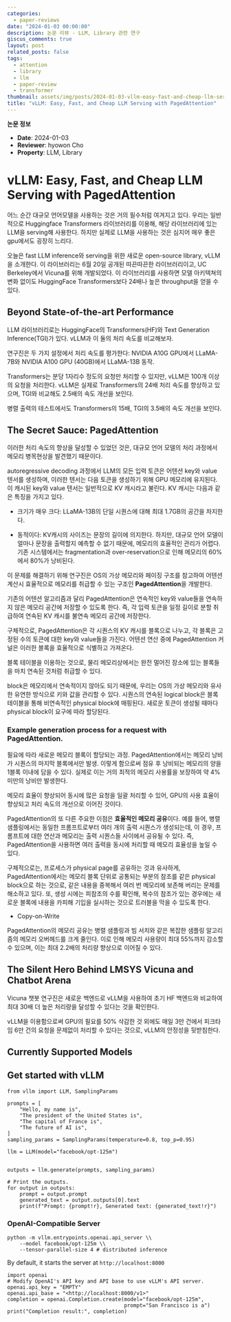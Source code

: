 ```yaml
---
categories:
  - paper-reviews
date: "2024-01-03 00:00:00"
description: 논문 리뷰 - LLM, Library 관련 연구
giscus_comments: true
layout: post
related_posts: false
tags:
  - attention
  - library
  - llm
  - paper-review
  - transformer
thumbnail: assets/img/posts/2024-01-03-vllm-easy-fast-and-cheap-llm-serving-with/thumbnail.jpg
title: "vLLM: Easy, Fast, and Cheap LLM Serving with PagedAttention"
---
```


**논문 정보**

- **Date**: 2024-01-03
- **Reviewer**: hyowon Cho
- **Property**: LLM, Library

# vLLM: Easy, Fast, and Cheap LLM Serving with PagedAttention

어느 순간 대규모 언어모델을 사용하는 것은 거의 필수처럼 여겨지고 있다. 우리는 일반적으로 Huggingface Transformers 라이브러리를 이용해, 해당 라이브러리에 있는 LLM을 serving해 사용한다. 하지만 실제로 LLM을 사용하는 것은 심지어 매우 좋은 gpu에서도 굉장히 느리다.

오늘은 fast LLM inference와 serving을 위한 새로운 open-source library, vLLM을 소개한다. 이 라이브러리는 6월 20일 공개된 따끈따끈한 라이브러리이고, UC Berkeley에서 Vicuna를 위해 개발되었다. 이 라이브러리를 사용하면 모델 아키텍쳐의 변화 없이도 HuggingFace Transformers보다 24배나 높은 throughput을 얻을 수 있다.

## Beyond State-of-the-art Performance

LLM 라이브러리로는 HuggingFace의 Transformers(HF)와 Text Generation Inference(TGI)가 있다. vLLM과 이 둘의 처리 속도를 비교해보자.

연구진은 두 가지 설정에서 처리 속도를 평가한다: NVIDIA A10G GPU에서 LLaMA-7B와 NVIDIA A100 GPU (40GB)에서 LLaMA-13B 동작.

Transformers는 분당 1자리수 정도의 요청만 처리할 수 있지만, vLLM은 100개 이상의 요청을 처리한다. vLLM은 실제로 Transformers의 24배 처리 속도를 향상하고 있으며, TGI와 비교해도 2.5배의 속도 개선을 보인다.

병렬 출력의 테스트에서도 Transformers의 15배, TGI의 3.5배의 속도 개선을 보인다.

## The Secret Sauce: PagedAttention

이러한 처리 속도의 향상을 달성할 수 있었던 것은, 대규모 언어 모델의 처리 과정에서 메모리 병목현상을 발견했기 때문이다.

autoregressive decoding 과정에서 LLM의 모든 입력 토큰은 어텐션 key와 value 텐서를 생성하며, 이러한 텐서는 다음 토큰을 생성하기 위해 GPU 메모리에 유지된다. 이 캐시된 key와 value 텐서는 일반적으로 KV 캐시라고 불린다. KV 캐시는 다음과 같은 특징을 가지고 있다.

- 크기가 매우 크다:
  LLaMA-13B의 단일 시퀀스에 대해 최대 1.7GB의 공간을 차지한다.

- 동적이다:
  KV캐시의 사이즈는 문장의 길이에 의지한다. 하지만, 대규모 언어 모델이 얼마나 문장을 출력할지 예측할 수 없기 때문에, 메모리의 효율적인 관리가 어렵다. 기존 시스템에서는 fragmentation과 over-reservation으로 인해 메모리의 60%에서 80%가 낭비된다.

이 문제를 해결하기 위해 연구진은 OS의 가상 메모리와 페이징 구조를 참고하여 어텐션 계산시 효율적으로 메모리를 취급할 수 있는 구조인 **PagedAttention**을 개발한다.

기존의 어텐션 알고리즘과 달리 PagedAttention은 연속적인 key와 value들을 연속하지 않은 메모리 공간에 저장할 수 있도록 한다. 즉, 각 입력 토큰을 일정 길이로 분할 취급하여 연속된 KV 캐시를 불연속 메모리 공간에 저장한다.

구체적으로, PagedAttention은 각 시퀀스의 KV 캐시를 블록으로 나누고, 각 블록은 고정된 수의 토큰에 대한 key와 value들을 가진다. 어텐션 연산 중에 PagedAttention 커널은 이러한 블록을 효율적으로 식별하고 가져온다.

블록 테이블을 이용하는 것으로, 물리 메모리상에서는 완전 멀어진 장소에 있는 블록들을 마치 연속된 것처럼 취급할 수 있다.

block은 메모리에서 연속적이지 않아도 되기 때문에, 우리는 OS의 가상 메모리와 유사한 유연한 방식으로 키와 값을 관리할 수 있다. 시퀀스의 연속된 logical block은 블록 테이블을 통해 비연속적인 physical block에 매핑된다. 새로운 토큰이 생성될 때마다 physical block이 요구에 따라 할당된다.

### Example generation process for a request with PagedAttention.

필요에 따라 새로운 메모리 블록이 할당되는 과정. PagedAttention에서는 메모리 낭비가 시퀀스의 마지막 블록에서만 발생. 이렇게 함으로써 점유 후 낭비되는 메모리의 양을 1블록 이내에 담을 수 있다. 실제로 이는 거의 최적의 메모리 사용률을 보장하여 약 4% 미만의 낭비만 발생한다.

메모리 효율이 향상되어 동시에 많은 요청을 일괄 처리할 수 있어, GPU의 사용 효율이 향상되고 처리 속도의 개선으로 이어진 것이다.

PagedAttention의 또 다른 주요한 이점은 **효율적인 메모리 공유**이다. 예를 들어, 병렬 샘플링에서는 동일한 프롬프트로부터 여러 개의 출력 시퀀스가 생성되는데, 이 경우, 프롬프트에 대한 연산과 메모리는 출력 시퀀스들 사이에서 공유될 수 있다. 즉, PagedAttention을 사용하면 여러 출력을 동시에 처리할 때 메모리 효율성을 높일 수 있다.

구체적으로는, 프로세스가 physical page를 공유하는 것과 유사하게, PagedAttention에서는 메모리 블록 단위로 공통되는 부분의 참조를 같은 physical block으로 하는 것으로, 같은 내용을 중복해서 여러 번 메모리에 보존해 버리는 문제를 해소하고 있다. 또, 생성 시에는 피참조의 수를 확인해, 복수의 참조가 있는 경우에는 새로운 블록에 내용을 카피해 기입을 실시하는 것으로 트러블을 막을 수 있도록 한다.

- Copy-on-Write

PagedAttention의 메모리 공유는 병렬 샘플링과 빔 서치와 같은 복잡한 샘플링 알고리즘의 메모리 오버헤드를 크게 줄인다. 이로 인해 메모리 사용량이 최대 55%까지 감소할 수 있으며, 이는 최대 2.2배의 처리량 향상으로 이어질 수 있다.

## The Silent Hero Behind LMSYS Vicuna and Chatbot Arena

Vicuna 챗봇 연구진은 새로운 백엔드로 vLLM을 사용하여 초기 HF 백엔드와 비교하여 최대 30배 더 높은 처리량을 달성할 수 있다는 것을 확인한다.

vLLM을 이용함으로써 GPU의 필요를 50% 삭감한 것 외에도 매일 3만 건에서 피크타임 6만 건의 요청을 문제없이 처리할 수 있다는 것으로, vLLM의 안정성을 뒷받침한다.

## Currently Supported Models

## Get started with vLLM

```plain text
from vllm import LLM, SamplingParams

prompts = [
    "Hello, my name is",
    "The president of the United States is",
    "The capital of France is",
    "The future of AI is",
]
sampling_params = SamplingParams(temperature=0.8, top_p=0.95)

llm = LLM(model="facebook/opt-125m")


outputs = llm.generate(prompts, sampling_params)

# Print the outputs.
for output in outputs:
    prompt = output.prompt
    generated_text = output.outputs[0].text
    print(f"Prompt: {prompt!r}, Generated text: {generated_text!r}")

```

### OpenAI-Compatible Server

```plain text
python -m vllm.entrypoints.openai.api_server \\
    --model facebook/opt-125m \\
    --tensor-parallel-size 4 # distributed inference

```

By default, it starts the server at `http://localhost:8000`

```plain text
import openai
# Modify OpenAI's API key and API base to use vLLM's API server.
openai.api_key = "EMPTY"
openai.api_base = "<http://localhost:8000/v1>"
completion = openai.Completion.create(model="facebook/opt-125m",
                                      prompt="San Francisco is a")
print("Completion result:", completion)

```
